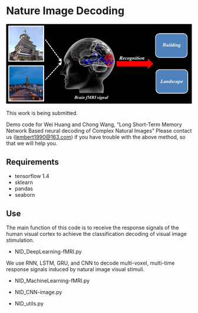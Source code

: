 # Nature Image Decoding

![Decoding.jpg](Decoding.jpg)

This work is being submitted.

Demo code for Wei Huang and Chong Wang, “Long Short-Term Memory Network Based neural decoding of Complex Natural Images”
Please contact us (lembert1990@163.com) if you have trouble with the above method, so that we will help you.

## Requirements
-	tensorflow 1.4
-	sklearn
-	pandas
-	seaborn

## Use
The main function of this code is to receive the response signals of the human visual cortex to achieve the classification decoding of visual image stimulation.
-	NID_DeepLearning-fMRI.py

We use RNN, LSTM, GRU, and CNN to decode multi-voxel, multi-time response signals induced by natural image visual stimuli.

-	NID_MachineLearning-fMRI.py

-	NID_CNN-image.py

-	NID_utils.py


